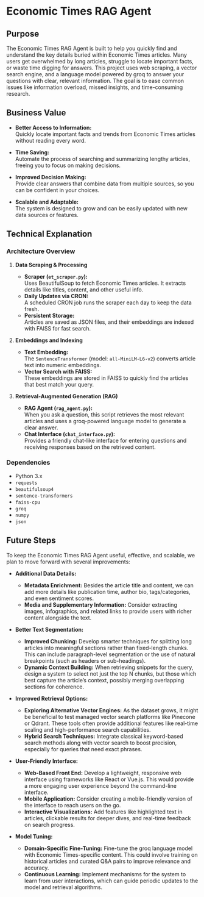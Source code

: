 # Economic Times RAG Agent

## Purpose

The Economic Times RAG Agent is built to help you quickly find and understand the key details buried within Economic Times articles. Many users get overwhelmed by long articles, struggle to locate important facts, or waste time digging for answers. This project uses web scraping, a vector search engine, and a language model powered by groq to answer your questions with clear, relevant information. The goal is to ease common issues like information overload, missed insights, and time-consuming research.

## Business Value

- **Better Access to Information:**  
  Quickly locate important facts and trends from Economic Times articles without reading every word.

- **Time Saving:**  
  Automate the process of searching and summarizing lengthy articles, freeing you to focus on making decisions.

- **Improved Decision Making:**  
  Provide clear answers that combine data from multiple sources, so you can be confident in your choices.

- **Scalable and Adaptable:**  
  The system is designed to grow and can be easily updated with new data sources or features.

## Technical Explanation

### Architecture Overview

1. **Data Scraping & Processing**  
   - **Scraper (`et_scraper.py`):**  
     Uses BeautifulSoup to fetch Economic Times articles. It extracts details like titles, content, and other useful info.  
   - **Daily Updates via CRON:**  
     A scheduled CRON job runs the scraper each day to keep the data fresh.
   - **Persistent Storage:**  
     Articles are saved as JSON files, and their embeddings are indexed with FAISS for fast search.

2. **Embeddings and Indexing**  
   - **Text Embedding:**  
     The `SentenceTransformer` (model: `all-MiniLM-L6-v2`) converts article text into numeric embeddings.
   - **Vector Search with FAISS:**  
     These embeddings are stored in FAISS to quickly find the articles that best match your query.

3. **Retrieval-Augmented Generation (RAG)**  
   - **RAG Agent (`rag_agent.py`):**  
     When you ask a question, this script retrieves the most relevant articles and uses a groq-powered language model to generate a clear answer.
   - **Chat Interface (`chat_interface.py`):**  
     Provides a friendly chat-like interface for entering questions and receiving responses based on the retrieved content.


### Dependencies

- Python 3.x
- `requests`
- `beautifulsoup4`
- `sentence-transformers`
- `faiss-cpu`
- `groq`
- `numpy`
- `json`

## Future Steps

To keep the Economic Times RAG Agent useful, effective, and scalable, we plan to move forward with several improvements:

- **Additional Data Details:**  
  - **Metadata Enrichment:** Besides the article title and content, we can add more details like publication time, author bio, tags/categories, and even sentiment scores.  
  - **Media and Supplementary Information:** Consider extracting images, infographics, and related links to provide users with richer content alongside the text.

- **Better Text Segmentation:**  
  - **Improved Chunking:** Develop smarter techniques for splitting long articles into meaningful sections rather than fixed-length chunks. This can include paragraph-level segmentation or the use of natural breakpoints (such as headers or sub-headings).  
  - **Dynamic Context Building:** When retrieving snippets for the query, design a system to select not just the top N chunks, but those which best capture the article’s context, possibly merging overlapping sections for coherence.

- **Improved Retrieval Options:**  
  - **Exploring Alternative Vector Engines:** As the dataset grows, it might be beneficial to test managed vector search platforms like Pinecone or Qdrant. These tools often provide additional features like real-time scaling and high-performance search capabilities.  
  - **Hybrid Search Techniques:** Integrate classical keyword-based search methods along with vector search to boost precision, especially for queries that need exact phrases.

- **User-Friendly Interface:**  
  - **Web-Based Front End:** Develop a lightweight, responsive web interface using frameworks like React or Vue.js. This would provide a more engaging user experience beyond the command-line interface.  
  - **Mobile Application:** Consider creating a mobile-friendly version of the interface to reach users on the go.  
  - **Interactive Visualizations:** Add features like highlighted text in articles, clickable results for deeper dives, and real-time feedback on search progress.

- **Model Tuning:**  
  - **Domain-Specific Fine-Tuning:** Fine-tune the groq language model with Economic Times-specific content. This could involve training on historical articles and curated Q&A pairs to improve relevance and accuracy.  
  - **Continuous Learning:** Implement mechanisms for the system to learn from user interactions, which can guide periodic updates to the model and retrieval algorithms.

